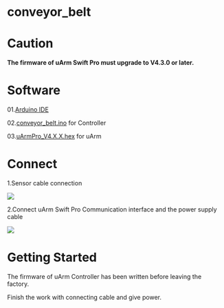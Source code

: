 # conveyor_belt

 # Caution
 **The firmware of uArm Swift Pro must upgrade to V4.3.0 or later.**
# Software
01.[Arduino IDE](http://www.arduino.cc/)

02.[conveyor_belt.ino](https://github.com/uArm-Developer/Controller/tree/master/scene_demo/conveyor_belt/src/conveyor_belt) for Controller 

03.[uArmPro_V4.X.X.hex](https://github.com/uArm-Developer/SwiftProForArduino/tree/Version_V4.0/hex) for uArm


# Connect
1.Sensor cable connection

 ![](https://github.com/uArm-Developer/Controller/blob/master/scene_demo/conveyor_belt/img/connect%20with%20uarm.jpg)
 
2.Connect uArm Swift Pro Communication interface and the power supply cable
 
 ![](https://github.com/uArm-Developer/Controller/blob/master/scene_demo/conveyor_belt/img/sensor%20cable%20connection.jpg)
 
# Getting Started
The firmware of uArm Controller has been written before leaving the factory.

Finish the work with connecting  cable and give power.

